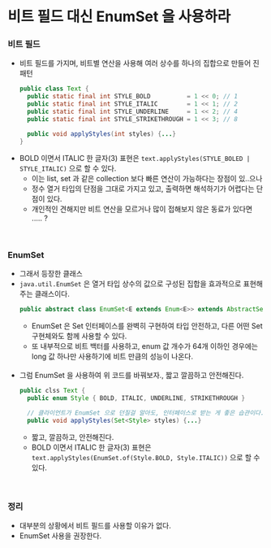 # 비트 필드 대신 EnumSet 을 사용하라

### 비트 필드
* 비트 필드를 가지며, 비트별 연산을 사용해 여러 상수를 하나의 집합으로 만들어 진 패턴
  ```java
  public class Text {
    public static final int STYLE_BOLD          = 1 << 0; // 1
    public static final int STYLE_ITALIC        = 1 << 1; // 2
    public static final int STYLE_UNDERLINE     = 1 << 2; // 4
    public static final int STYLE_STRIKETHROUGH = 1 << 3; // 8

    public void applyStyles(int styles) {...}
  }
  ```
* BOLD 이면서 ITALIC 한 글자(3) 표현은 `text.applyStyles(STYLE_BOLED | STYLE_ITALIC)` 으로 할 수 있다.
  * 이는 list, set 과 같은 collection 보다 빠른 연산이 가능하다는 장점이 있..으나
  * 정수 열거 타입의 단점을 그대로 가지고 있고, 출력하면 해석하기가 어렵다는 단점이 있다.
  * 개인적인 견해지만 비트 연산을 모르거나 많이 접해보지 않은 동료가 있다면 ..... ?
<br>

### EnumSet
* 그래서 등장한 클래스
* `java.util.EnumSet` 은 열거 타입 상수의 값으로 구성된 집합을 효과적으로 표현해주는 클래스이다.
  ```java
  public abstract class EnumSet<E extends Enum<E>> extends AbstractSet<E> implements Cloneable, java.io.Serializable {...}
  ```
  * EnumSet 은 Set 인터페이스를 완벽히 구현하여 타입 안전하고, 다른 어떤 Set 구현체와도 함께 사용할 수 있다.
  * 또 내부적으로 비트 백터를 사용하고, enum 값 개수가 64개 이하인 경우에는 long 값 하나만 사용하기에 비트 만큼의 성능이 나온다.<br><br>
* 그럼 EnumSet 을 사용하여 위 코드를 바꿔보자., 짧고 깔끔하고 안전해진다.
  ```java
  public clss Text {
    public enum Style { BOLD, ITALIC, UNDERLINE, STRIKETHROUGH }
    
    // 클라이언트가 EnumSet 으로 던질걸 알아도, 인터페이스로 받는 게 좋은 습관이다. (아이템 64)
    public void applyStyles(Set<Style> styles) {...}
  ```
  * 짧고, 깔끔하고, 안전해진다.
  * BOLD 이면서 ITALIC 한 글자(3) 표현은 `text.applyStyles(EnumSet.of(Style.BOLD, Style.ITALIC))` 으로 할 수 있다.
<br>

### 정리
* 대부분의 상황에서 비트 필드를 사용할 이유가 없다.
* EnumSet 사용을 권장한다.
